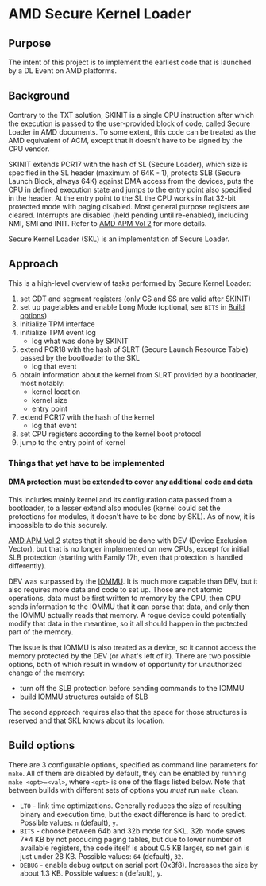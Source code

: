 # AMD Secure Kernel Loader

## Purpose

The intent of this project is to implement the earliest code that is launched by
a DL Event on AMD platforms.

## Background

Contrary to the TXT solution, SKINIT is a single CPU instruction after which the
execution is passed to the user-provided block of code, called Secure Loader in
AMD documents. To some extent, this code can be treated as the AMD equivalent of
ACM, except that it doesn't have to be signed by the CPU vendor.

SKINIT extends PCR17 with the hash of SL (Secure Loader), which size is
specified in the SL header (maximum of 64K - 1), protects SLB (Secure Launch
Block, always 64K) against DMA access from the devices, puts the CPU in defined
execution state and jumps to the entry point also specified in the header. At
the entry point to the SL the CPU works in flat 32-bit protected mode with
paging disabled. Most general purpose registers are cleared. Interrupts are
disabled (held pending until re-enabled), including NMI, SMI and INIT. Refer to
[AMD APM Vol 2](../references/AMD64-Architecture-Programmers-Manual_Volume-2_Ch15.27.pdf)
for more details.

Secure Kernel Loader (SKL) is an implementation of Secure Loader.

## Approach

This is a high-level overview of tasks performed by Secure Kernel Loader:

1. set GDT and segment registers (only CS and SS are valid after SKINIT)
2. set up pagetables and enable Long Mode (optional, see `BITS` in
   [Build options](#build-options))
3. initialize TPM interface
4. initialize TPM event log
    * log what was done by SKINIT
5. extend PCR18 with the hash of SLRT (Secure Launch Resource Table) passed by
   the bootloader to the SKL
    * log that event
6. obtain information about the kernel from SLRT provided by a bootloader, most
   notably:
    * kernel location
    * kernel size
    * entry point
7. extend PCR17 with the hash of the kernel
    * log that event
8. set CPU registers according to the kernel boot protocol
9. jump to the entry point of kernel

### Things that yet have to be implemented

#### DMA protection must be extended to cover any additional code and data

This includes mainly kernel and its configuration data passed from a bootloader,
to a lesser extend also modules (kernel could set the protections for modules,
it doesn't have to be done by SKL). As of now, it is impossible to do this
securely.

[AMD APM Vol 2](../references/AMD64-Architecture-Programmers-Manual_Volume-2_Ch15.27.pdf)
states that it should be done with DEV (Device Exclusion Vector), but that is no
longer implemented on new CPUs, except for initial SLB protection (starting with
Family 17h, even that protection is handled differently).

DEV was surpassed by the [IOMMU](https://www.amd.com/content/dam/amd/en/documents/processor-tech-docs/specifications/48882_IOMMU.pdf).
It is much more capable than DEV, but it also requires more data and code to set
up. Those are not atomic operations, data must be first written to memory by the
CPU, then CPU sends information to the IOMMU that it can parse that data, and
only then the IOMMU actually reads that memory. A rogue device could potentially
modify that data in the meantime, so it all should happen in the protected part
of the memory.

The issue is that IOMMU is also treated as a device, so it cannot access the
memory protected by the DEV (or what's left of it). There are two possible
options, both of which result in window of opportunity for unauthorized change
of the memory:

* turn off the SLB protection before sending commands to the IOMMU
* build IOMMU structures outside of SLB

The second approach requires also that the space for those structures is
reserved and that SKL knows about its location.

## Build options

There are 3 configurable options, specified as command line parameters for
`make`. All of them are disabled by default, they can be enabled by running
`make <opt>=<val>`, where `<opt>` is one of the flags listed below. Note that
between builds with different sets of options you _must_ run `make clean`.

* `LTO` - link time optimizations. Generally reduces the size of resulting
  binary and execution time, but the exact difference is hard to predict.
  Possible values: `n` (default), `y`.
* `BITS` - choose between 64b and 32b mode for SKL. 32b mode saves 7\*4 KB by
  not producing paging tables, but due to lower number of available registers,
  the code itself is about 0.5 KB larger, so net gain is just under 28 KB.
  Possible values: `64` (default), `32`.
* `DEBUG` - enable debug output on serial port (0x3f8). Increases the size by
  about 1.3 KB. Possible values: `n` (default), `y`.
